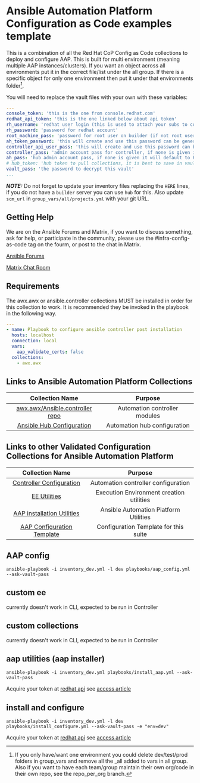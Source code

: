 # Ansible Automation Platform Configuration as Code examples template

This is a combination of all the Red Hat CoP Config as Code collections to deploy and configure AAP. This is built for multi environment (meaning multiple AAP instances/clusters). If you want an object across all environments put it in the correct file/list under the all group. If there is a specific object for only one environment then put it under that environments folder[^1].

[^1]: If you only have/want one environment you could delete dev/test/prod folders in group_vars and remove all the _all added to vars in all group. Also if you want to have each team/group maintain their own org/code in their own repo, see the repo_per_org branch.

You will need to replace the vault files with your own with these variables:

```yaml
---
console_token: 'this is the one from console.redhat.com'
redhat_api_token: 'this is the one linked below about api token'
rh_username: 'redhat user login (this is used to attach your subs to controller)'
rh_password: 'password for redhat account'
root_machine_pass: 'password for root user on builder (if not root user more changes will need to be made)'
ah_token_password: 'this will create and use this password can be generated'
controller_api_user_pass: 'this will create and use this password can be generated'
controller_pass: 'admin account pass for controller, if none is given it will default to Password1234!'
ah_pass: 'hub admin account pass, if none is given it will default to Password1234!'
# hub_token: 'hub token to pull collections, it is best to save in vault for more reliable usage vs generating on the fly'
vault_pass: 'the password to decrypt this vault'
...
```

**_NOTE:_** Do not forget to update your inventory files replacing the `HERE` lines, if you do not have a `builder` server you can use `hub` for this. Also update `scm_url` in `group_vars/all/projects.yml` with your git URL.

## Getting Help

We are on the Ansible Forums and Matrix, if you want to discuss something, ask for help, or participate in the community, please use the #infra-config-as-code tag on the fourm, or post to the chat in Matrix.

[Ansible Forums](https://forum.ansible.com/tag/infra-config-as-code)

[Matrix Chat Room](https://matrix.to/#/#aap_config_as_code:ansible.com)

## Requirements

The awx.awx or ansible.controller collections MUST be installed in order for this collection to work. It is recommended they be invoked in the playbook in the following way.

```yaml
---
- name: Playbook to configure ansible controller post installation
  hosts: localhost
  connection: local
  vars:
    aap_validate_certs: false
  collections:
    - awx.awx
```

## Links to Ansible Automation Platform Collections

|                                      Collection Name                                         |                 Purpose                  |
|:--------------------------------------------------------------------------------------------:|:----------------------------------------:|
| [awx.awx/Ansible.controller repo](https://github.com/ansible/awx/tree/devel/awx_collection) |   Automation controller modules          |
|        [Ansible Hub Configuration](https://github.com/ansible/automation_hub_collection)     |       Automation hub configuration       |

## Links to other Validated Configuration Collections for Ansible Automation Platform

|                                      Collection Name                                       |                 Purpose                  |
|:------------------------------------------------------------------------------------------:|:----------------------------------------:|
| [Controller Configuration](https://github.com/redhat-cop/controller_configuration) |   Automation controller configuration    |
|             [EE Utilities](https://github.com/redhat-cop/ee_utilities)             | Execution Environment creation utilities |
|     [AAP installation Utilities](https://github.com/redhat-cop/aap_utilities)      |  Ansible Automation Platform Utilities   |
|   [AAP Configuration Template](https://github.com/redhat-cop/aap_configuration_template)   |  Configuration Template for this suite   |

## AAP config

`ansible-playbook -i inventory_dev.yml -l dev playbooks/aap_config.yml --ask-vault-pass`

## custom ee

currently doesn't work in CLI, expected to be run in Controller

## custom collections

currently doesn't work in CLI, expected to be run in Controller

## aap utilities (aap installer)

`ansible-playbook -i inventory_dev.yml playbooks/install_aap.yml --ask-vault-pass`

Acquire your token at [redhat api](https://access.redhat.com/management/api/) see [access article](https://access.redhat.com/articles/3626371)

## install and configure

`ansible-playbook -i inventory_dev.yml -l dev playbooks/install_configure.yml --ask-vault-pass -e "env=dev"`

Acquire your token at [redhat api](https://access.redhat.com/management/api/) see [access article](https://access.redhat.com/articles/3626371)
